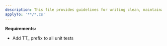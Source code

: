 ```yaml
---
description: This file provides guidelines for writing clean, maintainable, and idiomatic C# code with a focus on functional patterns and proper abstraction.
applyTo: '**/*.cs'
---
```


**Requirements:**
- Add TT_ prefix to all unit tests
